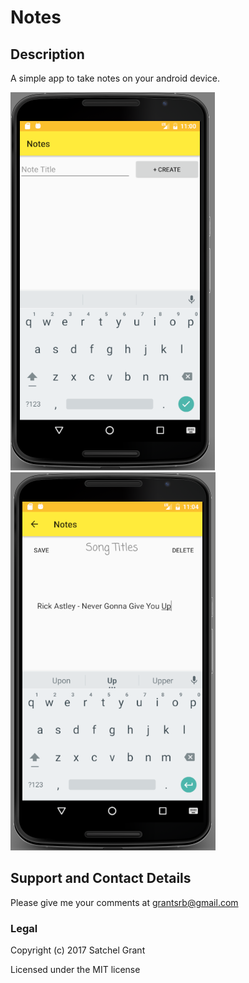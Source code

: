 # Notes

## Description

A simple app to take notes on your android device.

![alt text](./readmeimgs/mainview.png "Main View")
![alt text](./readmeimgs/noteview.png "Note View")

## Support and Contact Details ##

Please give me your comments at grantsrb@gmail.com

### Legal

Copyright (c) 2017 Satchel Grant

Licensed under the MIT license
